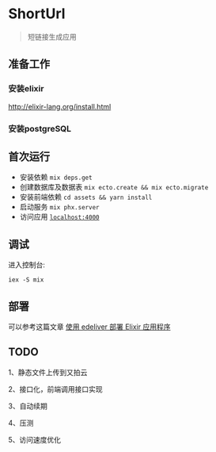 # ShortUrl

> 短链接生成应用

## 准备工作

###  安装elixir
http://elixir-lang.org/install.html

### 安装postgreSQL

## 首次运行

  * 安装依赖  `mix deps.get`
  * 创建数据库及数据表  `mix ecto.create && mix ecto.migrate`
  * 安装前端依赖 `cd assets && yarn install`
  * 启动服务 `mix phx.server`
  * 访问应用 [`localhost:4000`](http://localhost:4000)

## 调试
进入控制台:

```
iex -S mix
```
## 部署

可以参考这篇文章 [使用 edeliver 部署 Elixir 应用程序](https://hufangyun.com/2017/elixir-edeliver/)

## TODO

1、静态文件上传到又拍云

2、接口化，前端调用接口实现

3、自动续期

4、压测

5、访问速度优化

